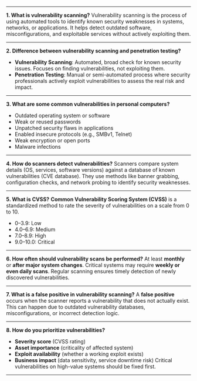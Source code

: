 

---

**1. What is vulnerability scanning?**
Vulnerability scanning is the process of using automated tools to identify known security weaknesses in systems, networks, or applications. It helps detect outdated software, misconfigurations, and exploitable services without actively exploiting them.

---

**2. Difference between vulnerability scanning and penetration testing?**

* **Vulnerability Scanning**: Automated, broad check for known security issues. Focuses on finding vulnerabilities, not exploiting them.
* **Penetration Testing**: Manual or semi-automated process where security professionals actively exploit vulnerabilities to assess the real risk and impact.

---

**3. What are some common vulnerabilities in personal computers?**

* Outdated operating system or software
* Weak or reused passwords
* Unpatched security flaws in applications
* Enabled insecure protocols (e.g., SMBv1, Telnet)
* Weak encryption or open ports
* Malware infections

---

**4. How do scanners detect vulnerabilities?**
Scanners compare system details (OS, services, software versions) against a database of known vulnerabilities (CVE database). They use methods like banner grabbing, configuration checks, and network probing to identify security weaknesses.

---

**5. What is CVSS?**
**Common Vulnerability Scoring System (CVSS)** is a standardized method to rate the severity of vulnerabilities on a scale from 0 to 10.

* 0–3.9: Low
* 4.0–6.9: Medium
* 7.0–8.9: High
* 9.0–10.0: Critical

---

**6. How often should vulnerability scans be performed?**
At least **monthly** or **after major system changes**. Critical systems may require **weekly or even daily scans**. Regular scanning ensures timely detection of newly discovered vulnerabilities.

---

**7. What is a false positive in vulnerability scanning?**
A **false positive** occurs when the scanner reports a vulnerability that does not actually exist. This can happen due to outdated vulnerability databases, misconfigurations, or incorrect detection logic.

---

**8. How do you prioritize vulnerabilities?**

* **Severity score** (CVSS rating)
* **Asset importance** (criticality of affected system)
* **Exploit availability** (whether a working exploit exists)
* **Business impact** (data sensitivity, service downtime risk)
  Critical vulnerabilities on high-value systems should be fixed first.

---

